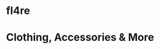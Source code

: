 # fl4re
# Clothing, Accessories &amp; More
<title> fl4re </title>



<meta name="description" content="Basketball Shoes, Casual Shoes, Sneakers, Running Shoes - New Releases & Exclusive Styles from Jordan, Nike, adidas, Under Armour & more.">
		<meta name="keywords" content="sneakers, athletic shoes, casual shoes, casual clothing">
